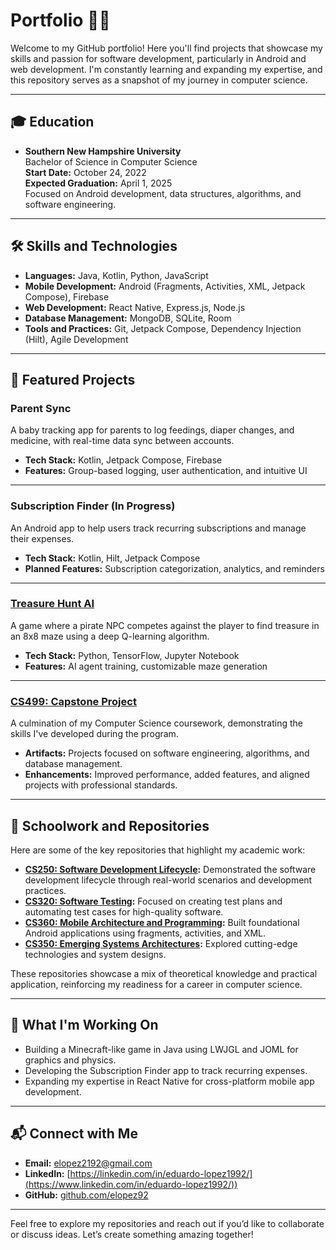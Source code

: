 # Portfolio 👨‍💻

Welcome to my GitHub portfolio! Here you'll find projects that showcase my skills and passion for software development, particularly in Android and web development. I'm constantly learning and expanding my expertise, and this repository serves as a snapshot of my journey in computer science.

---

## 🎓 **Education**

- **Southern New Hampshire University**  
  Bachelor of Science in Computer Science  
  **Start Date:** October 24, 2022  
  **Expected Graduation:** April 1, 2025  
  Focused on Android development, data structures, algorithms, and software engineering.

---

## 🛠️ **Skills and Technologies**

- **Languages:** Java, Kotlin, Python, JavaScript
- **Mobile Development:** Android (Fragments, Activities, XML, Jetpack Compose), Firebase
- **Web Development:** React Native, Express.js, Node.js
- **Database Management:** MongoDB, SQLite, Room
- **Tools and Practices:** Git, Jetpack Compose, Dependency Injection (Hilt), Agile Development

---

## 📂 **Featured Projects**

### Parent Sync
A baby tracking app for parents to log feedings, diaper changes, and medicine, with real-time data sync between accounts.

- **Tech Stack:** Kotlin, Jetpack Compose, Firebase
- **Features:** Group-based logging, user authentication, and intuitive UI

---

### Subscription Finder (In Progress)
An Android app to help users track recurring subscriptions and manage their expenses.

- **Tech Stack:** Kotlin, Hilt, Jetpack Compose
- **Planned Features:** Subscription categorization, analytics, and reminders

---

### [Treasure Hunt AI](https://github.com/elopez92/treasure-hunt-ai)
A game where a pirate NPC competes against the player to find treasure in an 8x8 maze using a deep Q-learning algorithm.

- **Tech Stack:** Python, TensorFlow, Jupyter Notebook
- **Features:** AI agent training, customizable maze generation

---

### [CS499: Capstone Project](https://github.com/elopez92/cs499-capstone)
A culmination of my Computer Science coursework, demonstrating the skills I've developed during the program.

- **Artifacts:** Projects focused on software engineering, algorithms, and database management.
- **Enhancements:** Improved performance, added features, and aligned projects with professional standards.

---

## 📘 **Schoolwork and Repositories**

Here are some of the key repositories that highlight my academic work:

- **[CS250: Software Development Lifecycle](https://github.com/elopez92/CS-250-Software-Development-Lifecycle):** Demonstrated the software development lifecycle through real-world scenarios and development practices.
- **[CS320: Software Testing](https://github.com/elopez92/CS-320-H7026-Software-Test-Automation-QA):** Focused on creating test plans and automating test cases for high-quality software.
- **[CS360: Mobile Architecture and Programming](https://github.com/elopez92/CS-360-Mobile-Architect-Programming):** Built foundational Android applications using fragments, activities, and XML.
- **[CS350: Emerging Systems Architectures](https://github.com/elopez92/CS-350-Emerging-Sys-Arch-Tech):** Explored cutting-edge technologies and system designs.

These repositories showcase a mix of theoretical knowledge and practical application, reinforcing my readiness for a career in computer science.

---

## 🌱 **What I'm Working On**
- Building a Minecraft-like game in Java using LWJGL and JOML for graphics and physics.
- Developing the Subscription Finder app to track recurring expenses.
- Expanding my expertise in React Native for cross-platform mobile app development.

---

## 📬 **Connect with Me**
- **Email:** [elopez2192@gmail.com](mailto:elopez2192@gmail.com)
- **LinkedIn:** [https://linkedin.com/in/eduardo-lopez1992/](https://www.linkedin.com/in/eduardo-lopez1992/))
- **GitHub:** [github.com/elopez92](https://github.com/elopez92)

---

Feel free to explore my repositories and reach out if you’d like to collaborate or discuss ideas. Let’s create something amazing together!
